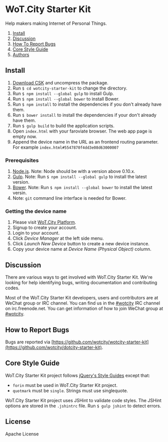 # WoT.City Starter Kit

Help makers making Internet of Personal Things.

1. [Install](#install)
2. [Discussion](#discussion)
3. [How To Report Bugs](#how-to-report-bugs)
4. [Core Style Guide](#core-style-guide)
5. [Authors](#authors)

## Install

1. [Download CSK](https://github.com/wotcity/wotcity-starter-kit/releases) and uncompress the package.
2. Run `$ cd wotcity-starter-kit` to change the directory.
3. Run `$ npm install --global gulp` to install Gulp.
4. Run `$ npm install --global bower` to install Bower.
5. Run `$ npm install` to install the dependencies if you don't already have them.
6. Run `$ bower install` to install the dependencies if your don't already have them.
7. Run `$ gulp build` to build the application scripts.
8. Open `index.html` with your faroviate browser. The web app page is empty now.
9. Append the device name in the URL as an frontend routing parameter. For example `index.html#5547870f4dd3e08d63000007`

### Prerequisites

1. [Node.js](https://nodejs.org). Note: Node should be with a version above 0.10.x.
2. [Gulp](http://gulpjs.com). Note: Run `$ npm install --global gulp` to install the latest version.
3. [Bower](http://bower.io). Note: Run `$ npm install --global bower` to install the latest versin.
4. Note: `git` command line interface is needed for Bower.

### Getting the device name

1. Please visit [WoT.City Platform](http://wotcity.com).
2. Signup to create your account.
3. Login to your account.
4. Click *Device Manager* at the left side menu.
5. Click *Launch New Device* button to create a new device instance.
6. Copy your device name at *Device Name (Physical Object)* column.

## Discussion

There are various ways to get involved with WoT.City Starter Kit. We're looking for help identifying bugs, writing documentation and contributing codes.

Most of the WoT.City Starter Kit developers, users and contributors are at WeChat group or IRC channel. You can find us in the [#wotcity](http://webchat.freenode.net/?channels=wotcity) IRC channel on irc.freenode.net. You can get information of how to join WeChat group at [#wotcity](http://webchat.freenode.net/?channels=wotcity).

## How to Report Bugs

Bugs are reported via [https://github.com/wotcity/wotcity-starter-kit](https://github.com/wotcity/dotcity-starter-kit).

## Core Style Guide

WoT.City Starter Kit project follows [jQuery's Style Guides](http://contribute.jquery.org/style-guide/) except that:

* `forin` must be used in WoT.City Starter Kit project.
* `quotmark` must be `single`. Strings must use singlequote.

WoT.City Starter Kit project uses JSHint to validate code styles. The JSHint options are stored in the `.jshintrc` file. Run `$ gulp jshint` to detect errors.

## License

Apache License

